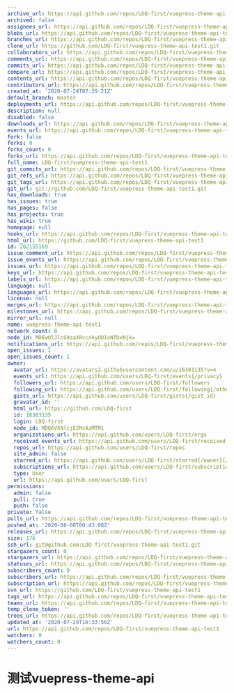 ```yaml
---
archive_url: https://api.github.com/repos/LDQ-first/vuepress-theme-api-test1/{archive_format}{/ref}
archived: false
assignees_url: https://api.github.com/repos/LDQ-first/vuepress-theme-api-test1/assignees{/user}
blobs_url: https://api.github.com/repos/LDQ-first/vuepress-theme-api-test1/git/blobs{/sha}
branches_url: https://api.github.com/repos/LDQ-first/vuepress-theme-api-test1/branches{/branch}
clone_url: https://github.com/LDQ-first/vuepress-theme-api-test1.git
collaborators_url: https://api.github.com/repos/LDQ-first/vuepress-theme-api-test1/collaborators{/collaborator}
comments_url: https://api.github.com/repos/LDQ-first/vuepress-theme-api-test1/comments{/number}
commits_url: https://api.github.com/repos/LDQ-first/vuepress-theme-api-test1/commits{/sha}
compare_url: https://api.github.com/repos/LDQ-first/vuepress-theme-api-test1/compare/{base}...{head}
contents_url: https://api.github.com/repos/LDQ-first/vuepress-theme-api-test1/contents/{+path}
contributors_url: https://api.github.com/repos/LDQ-first/vuepress-theme-api-test1/contributors
created_at: '2020-07-24T07:39:21Z'
default_branch: master
deployments_url: https://api.github.com/repos/LDQ-first/vuepress-theme-api-test1/deployments
description: null
disabled: false
downloads_url: https://api.github.com/repos/LDQ-first/vuepress-theme-api-test1/downloads
events_url: https://api.github.com/repos/LDQ-first/vuepress-theme-api-test1/events
fork: false
forks: 0
forks_count: 0
forks_url: https://api.github.com/repos/LDQ-first/vuepress-theme-api-test1/forks
full_name: LDQ-first/vuepress-theme-api-test1
git_commits_url: https://api.github.com/repos/LDQ-first/vuepress-theme-api-test1/git/commits{/sha}
git_refs_url: https://api.github.com/repos/LDQ-first/vuepress-theme-api-test1/git/refs{/sha}
git_tags_url: https://api.github.com/repos/LDQ-first/vuepress-theme-api-test1/git/tags{/sha}
git_url: git://github.com/LDQ-first/vuepress-theme-api-test1.git
has_downloads: true
has_issues: true
has_pages: false
has_projects: true
has_wiki: true
homepage: null
hooks_url: https://api.github.com/repos/LDQ-first/vuepress-theme-api-test1/hooks
html_url: https://github.com/LDQ-first/vuepress-theme-api-test1
id: 282155169
issue_comment_url: https://api.github.com/repos/LDQ-first/vuepress-theme-api-test1/issues/comments{/number}
issue_events_url: https://api.github.com/repos/LDQ-first/vuepress-theme-api-test1/issues/events{/number}
issues_url: https://api.github.com/repos/LDQ-first/vuepress-theme-api-test1/issues{/number}
keys_url: https://api.github.com/repos/LDQ-first/vuepress-theme-api-test1/keys{/key_id}
labels_url: https://api.github.com/repos/LDQ-first/vuepress-theme-api-test1/labels{/name}
language: null
languages_url: https://api.github.com/repos/LDQ-first/vuepress-theme-api-test1/languages
license: null
merges_url: https://api.github.com/repos/LDQ-first/vuepress-theme-api-test1/merges
milestones_url: https://api.github.com/repos/LDQ-first/vuepress-theme-api-test1/milestones{/number}
mirror_url: null
name: vuepress-theme-api-test1
network_count: 0
node_id: MDEwOlJlcG9zaXRvcnkyODIxNTUxNjk=
notifications_url: https://api.github.com/repos/LDQ-first/vuepress-theme-api-test1/notifications{?since,all,participating}
open_issues: 1
open_issues_count: 1
owner:
  avatar_url: https://avatars2.githubusercontent.com/u/16303135?v=4
  events_url: https://api.github.com/users/LDQ-first/events{/privacy}
  followers_url: https://api.github.com/users/LDQ-first/followers
  following_url: https://api.github.com/users/LDQ-first/following{/other_user}
  gists_url: https://api.github.com/users/LDQ-first/gists{/gist_id}
  gravatar_id: ''
  html_url: https://github.com/LDQ-first
  id: 16303135
  login: LDQ-first
  node_id: MDQ6VXNlcjE2MzAzMTM1
  organizations_url: https://api.github.com/users/LDQ-first/orgs
  received_events_url: https://api.github.com/users/LDQ-first/received_events
  repos_url: https://api.github.com/users/LDQ-first/repos
  site_admin: false
  starred_url: https://api.github.com/users/LDQ-first/starred{/owner}{/repo}
  subscriptions_url: https://api.github.com/users/LDQ-first/subscriptions
  type: User
  url: https://api.github.com/users/LDQ-first
permissions:
  admin: false
  pull: true
  push: false
private: false
pulls_url: https://api.github.com/repos/LDQ-first/vuepress-theme-api-test1/pulls{/number}
pushed_at: '2020-08-08T00:43:08Z'
releases_url: https://api.github.com/repos/LDQ-first/vuepress-theme-api-test1/releases{/id}
size: 176
ssh_url: git@github.com:LDQ-first/vuepress-theme-api-test1.git
stargazers_count: 0
stargazers_url: https://api.github.com/repos/LDQ-first/vuepress-theme-api-test1/stargazers
statuses_url: https://api.github.com/repos/LDQ-first/vuepress-theme-api-test1/statuses/{sha}
subscribers_count: 0
subscribers_url: https://api.github.com/repos/LDQ-first/vuepress-theme-api-test1/subscribers
subscription_url: https://api.github.com/repos/LDQ-first/vuepress-theme-api-test1/subscription
svn_url: https://github.com/LDQ-first/vuepress-theme-api-test1
tags_url: https://api.github.com/repos/LDQ-first/vuepress-theme-api-test1/tags
teams_url: https://api.github.com/repos/LDQ-first/vuepress-theme-api-test1/teams
temp_clone_token: ''
trees_url: https://api.github.com/repos/LDQ-first/vuepress-theme-api-test1/git/trees{/sha}
updated_at: '2020-07-29T16:33:56Z'
url: https://api.github.com/repos/LDQ-first/vuepress-theme-api-test1
watchers: 0
watchers_count: 0
---
```


# 测试vuepress-theme-api


